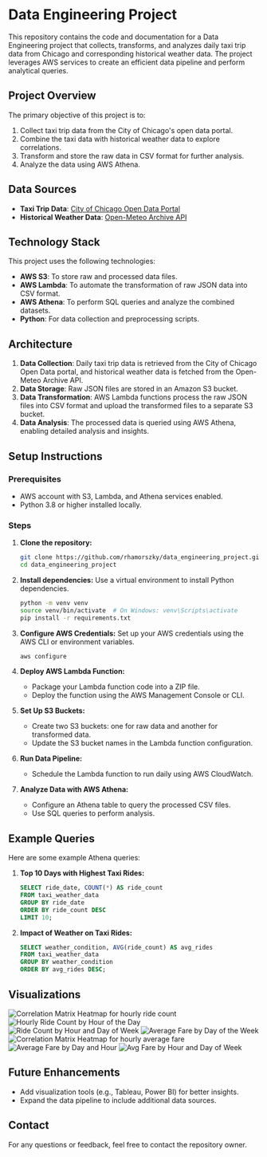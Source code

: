 # Data Engineering Project

This repository contains the code and documentation for a Data Engineering project that collects, transforms, and analyzes daily taxi trip data from Chicago and corresponding historical weather data. The project leverages AWS services to create an efficient data pipeline and perform analytical queries.

## Project Overview
The primary objective of this project is to:

1. Collect taxi trip data from the City of Chicago's open data portal.
2. Combine the taxi data with historical weather data to explore correlations.
3. Transform and store the raw data in CSV format for further analysis.
4. Analyze the data using AWS Athena.

## Data Sources
- **Taxi Trip Data**: [City of Chicago Open Data Portal](https://data.cityofchicago.org/resource/ajtu-isnz.json?)
- **Historical Weather Data**: [Open-Meteo Archive API](https://archive-api.open-meteo.com/v1/era5)

## Technology Stack
This project uses the following technologies:

- **AWS S3**: To store raw and processed data files.
- **AWS Lambda**: To automate the transformation of raw JSON data into CSV format.
- **AWS Athena**: To perform SQL queries and analyze the combined datasets.
- **Python**: For data collection and preprocessing scripts.

## Architecture
1. **Data Collection**: Daily taxi trip data is retrieved from the City of Chicago Open Data portal, and historical weather data is fetched from the Open-Meteo Archive API.
2. **Data Storage**: Raw JSON files are stored in an Amazon S3 bucket.
3. **Data Transformation**: AWS Lambda functions process the raw JSON files into CSV format and upload the transformed files to a separate S3 bucket.
4. **Data Analysis**: The processed data is queried using AWS Athena, enabling detailed analysis and insights.

## Setup Instructions

### Prerequisites
- AWS account with S3, Lambda, and Athena services enabled.
- Python 3.8 or higher installed locally.

### Steps
1. **Clone the repository:**
   ```bash
   git clone https://github.com/rhamorszky/data_engineering_project.git
   cd data_engineering_project
   ```

2. **Install dependencies:**
   Use a virtual environment to install Python dependencies.
   ```bash
   python -m venv venv
   source venv/bin/activate  # On Windows: venv\Scripts\activate
   pip install -r requirements.txt
   ```

3. **Configure AWS Credentials:**
   Set up your AWS credentials using the AWS CLI or environment variables.
   ```bash
   aws configure
   ```

4. **Deploy AWS Lambda Function:**
   - Package your Lambda function code into a ZIP file.
   - Deploy the function using the AWS Management Console or CLI.

5. **Set Up S3 Buckets:**
   - Create two S3 buckets: one for raw data and another for transformed data.
   - Update the S3 bucket names in the Lambda function configuration.

6. **Run Data Pipeline:**
   - Schedule the Lambda function to run daily using AWS CloudWatch.

7. **Analyze Data with AWS Athena:**
   - Configure an Athena table to query the processed CSV files.
   - Use SQL queries to perform analysis.

## Example Queries
Here are some example Athena queries:

1. **Top 10 Days with Highest Taxi Rides:**
   ```sql
   SELECT ride_date, COUNT(*) AS ride_count
   FROM taxi_weather_data
   GROUP BY ride_date
   ORDER BY ride_count DESC
   LIMIT 10;
   ```

2. **Impact of Weather on Taxi Rides:**
   ```sql
   SELECT weather_condition, AVG(ride_count) AS avg_rides
   FROM taxi_weather_data
   GROUP BY weather_condition
   ORDER BY avg_rides DESC;
   ```


## Visualizations
![Correlation Matrix Heatmap for hourly ride count](Fig1_correlation_matrix_heatmap_hourly_ride_count.png)
![Hourly Ride Count by Hour of the Day](Fig2_hourly_ride_count_by_hour.png)
![Ride Count by Hour and Day of Week](Fig3_ride_count_by_hour_and_day_of_week.png)
![Average Fare by Day of the Week](Fig4_average_fare_by_day.png)
![Correlation Matrix Heatmap for hourly average fare](Fig5_correlation_matrix_heatmap_hourly_avg_fare.png)
![Average Fare by Day and Hour](Fig6_average_fare_by_day_hour.png)
![Avg Fare by Hour and Day of Week](Fig7_avg_fare_by_hour_and_day_of_week.png)



## Future Enhancements
- Add visualization tools (e.g., Tableau, Power BI) for better insights.
- Expand the data pipeline to include additional data sources.


## Contact
For any questions or feedback, feel free to contact the repository owner.